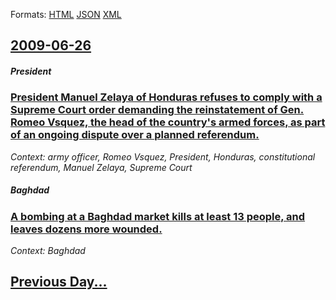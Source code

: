 
Formats: [HTML](2009/06/26/index.html)  [JSON](2009/06/26/index.json)  [XML](2009/06/26/index.xml)  

## [2009-06-26](/news/2009/06/26/index.md)

##### President
### [ President Manuel Zelaya of Honduras refuses to comply with a Supreme Court order demanding the reinstatement of Gen. Romeo Vsquez, the head of the country's armed forces, as part of an ongoing dispute over a planned referendum. ](/news/2009/06/26/president-manuel-zelaya-of-honduras-refuses-to-comply-with-a-supreme-court-order-demanding-the-reinstatement-of-gen-romeo-vasquez-the-hea.md)
_Context: army officer, Romeo Vsquez, President, Honduras, constitutional referendum, Manuel Zelaya, Supreme Court_

##### Baghdad
### [ A bombing at a Baghdad market kills at least 13 people, and leaves dozens more wounded. ](/news/2009/06/26/a-bombing-at-a-baghdad-market-kills-at-least-13-people-and-leaves-dozens-more-wounded.md)
_Context: Baghdad_

## [Previous Day...](/news/2009/06/25/index.md)

